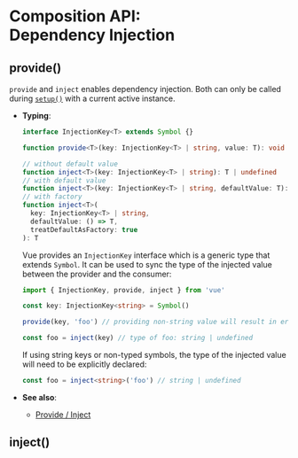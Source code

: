# Composition API:<br>Dependency Injection

## provide()

`provide` and `inject` enables dependency injection. Both can only be called during [`setup()`](#setup) with a current active instance.

- **Typing**:

  ```ts
  interface InjectionKey<T> extends Symbol {}

  function provide<T>(key: InjectionKey<T> | string, value: T): void

  // without default value
  function inject<T>(key: InjectionKey<T> | string): T | undefined
  // with default value
  function inject<T>(key: InjectionKey<T> | string, defaultValue: T): T
  // with factory
  function inject<T>(
    key: InjectionKey<T> | string,
    defaultValue: () => T,
    treatDefaultAsFactory: true
  ): T
  ```

  Vue provides an `InjectionKey` interface which is a generic type that extends `Symbol`. It can be used to sync the type of the injected value between the provider and the consumer:

  ```ts
  import { InjectionKey, provide, inject } from 'vue'

  const key: InjectionKey<string> = Symbol()

  provide(key, 'foo') // providing non-string value will result in error

  const foo = inject(key) // type of foo: string | undefined
  ```

  If using string keys or non-typed symbols, the type of the injected value will need to be explicitly declared:

  ```ts
  const foo = inject<string>('foo') // string | undefined
  ```

- **See also**:
  - [Provide / Inject](/guide/components/provide-inject.html)

## inject()
